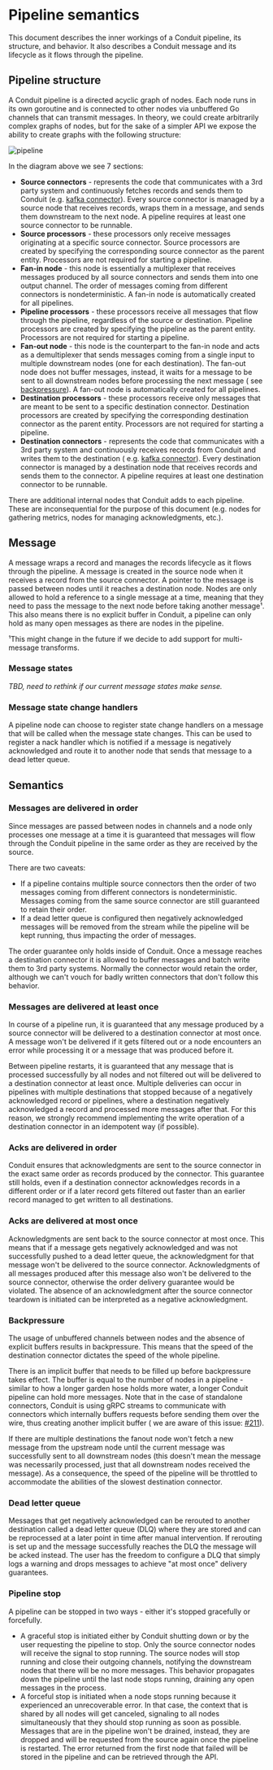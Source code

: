 # Pipeline semantics

This document describes the inner workings of a Conduit pipeline, its structure, and behavior. It also describes a
Conduit message and its lifecycle as it flows through the pipeline.

## Pipeline structure

A Conduit pipeline is a directed acyclic graph of nodes. Each node runs in its own goroutine and is connected to other
nodes via unbuffered Go channels that can transmit messages. In theory, we could create arbitrarily complex graphs of
nodes, but for the sake of a simpler API we expose the ability to create graphs with the following structure:

![pipeline](https://user-images.githubusercontent.com/8320753/165359385-79d98217-fd7f-478d-a059-121487e2b4a2.svg)

In the diagram above we see 7 sections:

- **Source connectors** - represents the code that communicates with a 3rd party system and continuously fetches records and
  sends them to Conduit (e.g. [kafka connector](https://github.com/conduitio/conduit-connector-kafka)). Every source
  connector is managed by a source node that receives records, wraps them in a message, and sends them downstream to the
  next node. A pipeline requires at least one source connector to be runnable.
- **Source processors** - these processors only receive messages originating at a specific source connector. Source
  processors are created by specifying the corresponding source connector as the parent entity. Processors are not
  required for starting a pipeline.
- **Fan-in node** - this node is essentially a multiplexer that receives messages produced by all source connectors and
  sends them into one output channel. The order of messages coming from different connectors is nondeterministic. A
  fan-in node is automatically created for all pipelines.
- **Pipeline processors** - these processors receive all messages that flow through the pipeline, regardless of the source
  or destination. Pipeline processors are created by specifying the pipeline as the parent entity. Processors are not
  required for starting a pipeline.
- **Fan-out node** - this node is the counterpart to the fan-in node and acts as a demultiplexer that sends messages coming
  from a single input to multiple downstream nodes (one for each destination). The fan-out node does not buffer
  messages, instead, it waits for a message to be sent to all downstream nodes before processing the next message (
  see [backpressure](#Backpressure)). A fan-out node is automatically created for all pipelines.
- **Destination processors** - these processors receive only messages that are meant to be sent to a specific destination
  connector. Destination processors are created by specifying the corresponding destination connector as the parent
  entity. Processors are not required for starting a pipeline.
- **Destination connectors** - represents the code that communicates with a 3rd party system and continuously receives
  records from Conduit and writes them to the destination (
  e.g. [kafka connector](https://github.com/conduitio/conduit-connector-kafka)). Every destination connector is managed
  by a destination node that receives records and sends them to the connector. A pipeline requires at least one
  destination connector to be runnable.

There are additional internal nodes that Conduit adds to each pipeline. These are inconsequential for the purpose of
this document (e.g. nodes for gathering metrics, nodes for managing acknowledgments, etc.).

## Message

A message wraps a record and manages the records lifecycle as it flows through the pipeline. A message is created in the
source node when it receives a record from the source connector. A pointer to the message is passed between nodes until
it reaches a destination node. Nodes are only allowed to hold a reference to a single message at a time, meaning that
they need to pass the message to the next node before taking another message¹. This also means there is no explicit
buffer in Conduit, a pipeline can only hold as many open messages as there are nodes in the pipeline.

¹This might change in the future if we decide to add support for multi-message transforms.

### Message states

*TBD, need to rethink if our current message states make sense.*

### Message state change handlers

A pipeline node can choose to register state change handlers on a message that will be called when the message state
changes. This can be used to register a nack handler which is notified if a message is negatively acknowledged and route
it to another node that sends that message to a dead letter queue.

## Semantics

### Messages are delivered in order

Since messages are passed between nodes in channels and a node only processes one message at a time it is guaranteed
that messages will flow through the Conduit pipeline in the same order as they are received by the source.

There are two caveats:

- If a pipeline contains multiple source connectors then the order of two messages coming from different connectors is
  nondeterministic. Messages coming from the same source connector are still guaranteed to retain their order.
- If a dead letter queue is configured then negatively acknowledged messages will be removed from the stream while the
  pipeline will be kept running, thus impacting the order of messages.

The order guarantee only holds inside of Conduit. Once a message reaches a destination connector it is allowed to buffer
messages and batch write them to 3rd party systems. Normally the connector would retain the order, although we can't
vouch for badly written connectors that don't follow this behavior.

### Messages are delivered at least once

In course of a pipeline run, it is guaranteed that any message produced by a source connector will be delivered to a
destination connector at most once. A message won't be delivered if it gets filtered out or a node encounters an error
while processing it or a message that was produced before it.

Between pipeline restarts, it is guaranteed that any message that is processed successfully by all nodes and not
filtered out will be delivered to a destination connector at least once. Multiple deliveries can occur in pipelines with
multiple destinations that stopped because of a negatively acknowledged record or pipelines, where a destination
negatively acknowledged a record and processed more messages after that. For this reason, we strongly recommend
implementing the write operation of a destination connector in an idempotent way (if possible).

### Acks are delivered in order

Conduit ensures that acknowledgments are sent to the source connector in the exact same order as records produced by the
connector. This guarantee still holds, even if a destination connector acknowledges records in a different order or if a
later record gets filtered out faster than an earlier record managed to get written to all destinations.

### Acks are delivered at most once

Acknowledgments are sent back to the source connector at most once. This means that if a message gets negatively
acknowledged and was not successfully pushed to a dead letter queue, the acknowledgment for that message won't be
delivered to the source connector. Acknowledgments of all messages produced after this message also won't be delivered
to the source connector, otherwise the order delivery guarantee would be violated. The absence of an acknowledgment
after the source connector teardown is initiated can be interpreted as a negative acknowledgment.

### Backpressure

The usage of unbuffered channels between nodes and the absence of explicit buffers results in backpressure. This means
that the speed of the destination connector dictates the speed of the whole pipeline.

There is an implicit buffer that needs to be filled up before backpressure takes effect. The buffer is equal to the
number of nodes in a pipeline - similar to how a longer garden hose holds more water, a longer Conduit pipeline can hold
more messages. Note that in the case of standalone connectors, Conduit is using gRPC streams to communicate with
connectors which internally buffers requests before sending them over the wire, thus creating another implicit buffer (
we are aware of this issue: [#211](https://github.com/ConduitIO/conduit/issues/211)).

If there are multiple destinations the fanout node won't fetch a new message from the upstream node until the current
message was successfully sent to all downstream nodes (this doesn't mean the message was necessarily processed, just
that all downstream nodes received the message). As a consequence, the speed of the pipeline will be throttled to
accommodate the abilities of the slowest destination connector.

### Dead letter queue

Messages that get negatively acknowledged can be rerouted to another destination called a dead letter queue (DLQ) where
they are stored and can be reprocessed at a later point in time after manual intervention. If rerouting is set up and
the message successfully reaches the DLQ the message will be acked instead. The user has the freedom to configure a DLQ
that simply logs a warning and drops messages to achieve "at most once" delivery guarantees.

### Pipeline stop

A pipeline can be stopped in two ways - either it's stopped gracefully or forcefully.

- A graceful stop is initiated either by Conduit shutting down or by the user requesting the pipeline to stop. Only the
  source connector nodes will receive the signal to stop running. The source nodes will stop running and close their
  outgoing channels, notifying the downstream nodes that there will be no more messages. This behavior propagates down
  the pipeline until the last node stops running, draining any open messages in the process.
- A forceful stop is initiated when a node stops running because it experienced an unrecoverable error. In that case,
  the context that is shared by all nodes will get canceled, signaling to all nodes simultaneously that they should stop
  running as soon as possible. Messages that are in the pipeline won't be drained, instead, they are dropped and will be
  requested from the source again once the pipeline is restarted. The error returned from the first node that failed
  will be stored in the pipeline and can be retrieved through the API.

